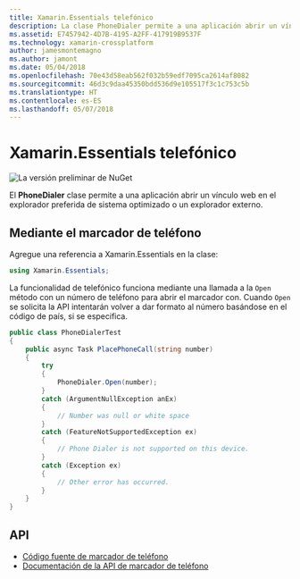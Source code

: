 ```yaml
---
title: Xamarin.Essentials telefónico
description: La clase PhoneDialer permite a una aplicación abrir un vínculo web en el explorador preferida de sistema optimizado o un explorador externo.
ms.assetid: E7457942-4D7B-4195-A2FF-417919B9537F
ms.technology: xamarin-crossplatform
author: jamesmontemagno
ms.author: jamont
ms.date: 05/04/2018
ms.openlocfilehash: 70e43d58eab562f032b59edf7095ca2614af8082
ms.sourcegitcommit: 46d3c9daa45350bdd536d9e105517f3c1c753c5b
ms.translationtype: HT
ms.contentlocale: es-ES
ms.lasthandoff: 05/07/2018
---
```

# <a name="xamarinessentials-phone-dialer"></a>Xamarin.Essentials telefónico

![La versión preliminar de NuGet](~/media/shared/pre-release.png)

El **PhoneDialer** clase permite a una aplicación abrir un vínculo web en el explorador preferida de sistema optimizado o un explorador externo.

## <a name="using-phone-dialer"></a>Mediante el marcador de teléfono

Agregue una referencia a Xamarin.Essentials en la clase:

```csharp
using Xamarin.Essentials;
```

La funcionalidad de telefónico funciona mediante una llamada a la `Open` método con un número de teléfono para abrir el marcador con. Cuando `Open` se solicita la API intentarán volver a dar formato al número basándose en el código de país, si se especifica.

```csharp
public class PhoneDialerTest
{
    public async Task PlacePhoneCall(string number)
    {
        try
        {
            PhoneDialer.Open(number);
        }
        catch (ArgumentNullException anEx)
        {
            // Number was null or white space
        }
        catch (FeatureNotSupportedException ex)
        {
            // Phone Dialer is not supported on this device.
        }
        catch (Exception ex)
        {
            // Other error has occurred.
        }
    }
}
```

## <a name="api"></a>API

- [Código fuente de marcador de teléfono](https://github.com/xamarin/Essentials/tree/master/Essentials/PhoneDialer)
- [Documentación de la API de marcador de teléfono](xref:Xamarin.Essentials.PhoneDialer)
